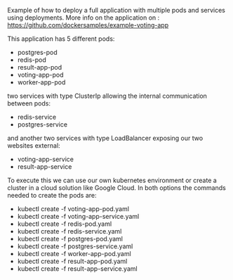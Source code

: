 Example of how to deploy a full application with multiple pods and services using deployments. More info on the application on : https://github.com/dockersamples/example-voting-app

This application has 5 different pods:
- postgres-pod
- redis-pod
- result-app-pod
- voting-app-pod
- worker-app-pod

two services with type ClusterIp allowing the internal communication between pods:
- redis-service
- postgres-service

and another two services with type LoadBalancer exposing our two websites external:
- voting-app-service
- result-app-service

To execute this we can use our own kubernetes environment or create a cluster in a cloud solution like Google Cloud. In both options the commands needed to create the pods are:
- kubectl create -f voting-app-pod.yaml
- kubectl create -f voting-app-service.yaml
- kubectl create -f redis-pod.yaml
- kubectl create -f redis-service.yaml
- kubectl create -f postgres-pod.yaml
- kubectl create -f postgres-service.yaml
- kubectl create -f worker-app-pod.yaml
- kubectl create -f result-app-pod.yaml
- kubectl create -f result-app-service.yaml